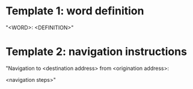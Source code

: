 # Template 1: word definition

"&lt;WORD&gt;: &lt;DEFINITION&gt;"

# Template 2: navigation instructions

"Navigation to &lt;destination address&gt; from &lt;origination address&gt;:

&lt;navigation steps&gt;"
